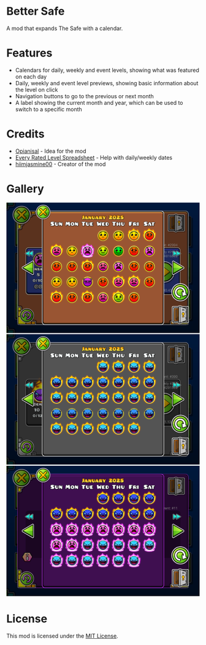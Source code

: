 # Better Safe
A mod that expands The Safe with a calendar.

# Features
- Calendars for daily, weekly and event levels, showing what was featured on each day
- Daily, weekly and event level previews, showing basic information about the level on click
- Navigation buttons to go to the previous or next month
- A label showing the current month and year, which can be used to switch to a specific month

# Credits
- [Opianisal](https://gdbrowser.com/u/25221350) - Idea for the mod
- [Every Rated Level Spreadsheet](https://docs.google.com/spreadsheets/d/1BBx9X8IYBtr7dA5cWu_smM2XBkLZzCXy7TjeEWRgag0) - Help with daily/weekly dates
- [hiimjasmine00](https://gdbrowser.com/u/7466002) - Creator of the mod

# Gallery
![Daily Calendar](./resources/daily-calendar.png)\
![Weekly Calendar](./resources/weekly-calendar.png)\
![Event Calendar](./resources/event-calendar.png)

# License
This mod is licensed under the [MIT License](./LICENSE).